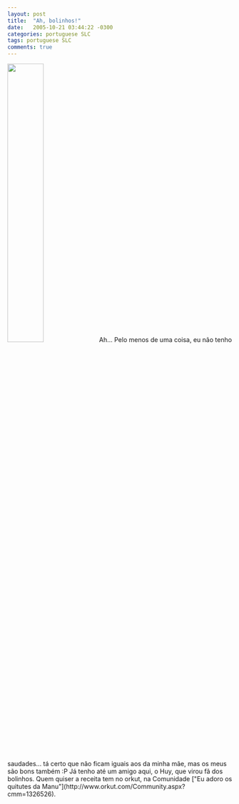 ```yaml
---
layout: post
title:  "Ah, bolinhos!"
date:   2005-10-21 03:44:22 -0300
categories: portuguese SLC
tags: portuguese SLC
comments: true
---
```

<img class="left-image" src="/blog/images/bolinhos.jpg" width="40%">
Ah... Pelo menos de uma coisa, eu não tenho saudades... tá certo que não ficam iguais aos da minha mãe, mas os meus são bons também :P Já tenho até um amigo aqui, o Huy, que virou fã dos bolinhos. Quem quiser a receita tem no orkut, na Comunidade ["Eu adoro os quitutes da Manu"](http://www.orkut.com/Community.aspx?cmm=1326526). 